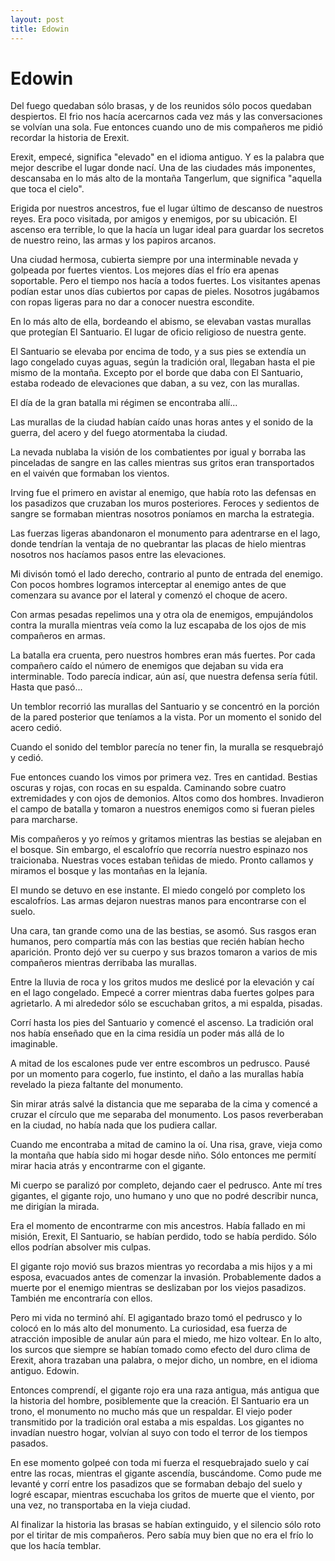 ```yaml
---
layout: post
title: Edowin
---
```


# Edowin

Del fuego quedaban sólo brasas, y de los reunidos sólo pocos quedaban
despiertos. El frio nos hacía acercarnos cada vez más y las
conversaciones se volvían una sola. Fue entonces cuando uno de mis
compañeros me pidió recordar la historia de Erexit.

Erexit, empecé, significa "elevado" en el idioma antiguo. Y es la
palabra que mejor describe el lugar donde nací. Una de las ciudades
más imponentes, descansaba en lo más alto de la montaña Tangerlum, que
significa "aquella que toca el cielo".

Erigida por nuestros ancestros, fue el lugar último de descanso de
nuestros reyes. Era poco visitada, por amigos y enemigos, por su
ubicación. El ascenso era terrible, lo que la hacía un lugar ideal
para guardar los secretos de nuestro reino, las armas y los papiros
arcanos.

Una ciudad hermosa, cubierta siempre por una interminable nevada y
golpeada por fuertes vientos. Los mejores días el frío era apenas
soportable. Pero el tiempo nos hacía a todos fuertes. Los visitantes
apenas podían estar unos días cubiertos por capas de pieles. Nosotros
jugábamos con ropas ligeras para no dar a conocer nuestra escondite.

En lo más alto de ella, bordeando el abismo, se elevaban vastas
murallas que protegían El Santuario. El lugar de oficio religioso de
nuestra gente.

El Santuario se elevaba por encima de todo, y a sus pies se extendía
un lago congelado cuyas aguas, según la tradición oral, llegaban hasta
el pie mismo de la montaña. Excepto por el borde que daba con El
Santuario, estaba rodeado de elevaciones que daban, a su vez, con las
murallas.

El día de la gran batalla mi régimen se encontraba allí...

Las murallas de la ciudad habían caído unas horas antes y el sonido de
la guerra, del acero y del fuego atormentaba la ciudad.

La nevada nublaba la visión de los combatientes por igual y borraba
las pinceladas de sangre en las calles mientras sus gritos eran
transportados en el vaivén que formaban los vientos.

Irving fue el primero en avistar al enemigo, que había roto las
defensas en los pasadizos que cruzaban los muros posteriores. Feroces
y sedientos de sangre se formaban mientras nosotros poníamos en marcha
la estrategia.

Las fuerzas ligeras abandonaron el monumento para adentrarse en el
lago, donde tendrían la ventaja de no quebrantar las placas de hielo
mientras nosotros nos hacíamos pasos entre las elevaciones.

Mi divisón tomó el lado derecho, contrario al punto de entrada del
enemigo. Con pocos hombres logramos interceptar al enemigo antes de
que comenzara su avance por el lateral y comenzó el choque de acero.

Con armas pesadas repelimos una y otra ola de enemigos, empujándolos
contra la muralla mientras veía como la luz escapaba de los ojos de
mis compañeros en armas.

La batalla era cruenta, pero nuestros hombres eran más fuertes. Por
cada compañero caído el número de enemigos que dejaban su vida era
interminable. Todo parecía indicar, aún así, que nuestra defensa sería
fútil. Hasta que pasó...

Un temblor recorrió las murallas del Santuario y se concentró en la
porción de la pared posterior que teníamos a la vista. Por un momento
el sonido del acero cedió.

Cuando el sonido del temblor parecía no tener fin, la muralla se
resquebrajó y cedió.

Fue entonces cuando los vimos por primera vez. Tres en
cantidad. Bestias oscuras y rojas, con rocas en su espalda. Caminando
sobre cuatro extremidades y con ojos de demonios. Altos como dos
hombres. Invadieron el campo de batalla y tomaron a nuestros enemigos
como si fueran pieles para marcharse.

Mis compañeros y yo reímos y gritamos mientras las bestias se alejaban
en el bosque. Sin embargo, el escalofrío que recorría nuestro espinazo
nos traicionaba. Nuestras voces estaban teñidas de miedo. Pronto
callamos y miramos el bosque y las montañas en la lejanía.

El mundo se detuvo en ese instante. El miedo congeló por completo los
escalofríos. Las armas dejaron nuestras manos para encontrarse con el
suelo.

Una cara, tan grande como una de las bestias, se asomó. Sus rasgos
eran humanos, pero compartía más con las bestias que recién habían
hecho aparición. Pronto dejó ver su cuerpo y sus brazos tomaron a
varios de mis compañeros mientras derribaba las murallas.

Entre la lluvia de roca y los gritos mudos me deslicé por la elevación
y caí en el lago congelado. Empecé a correr mientras daba fuertes
golpes para agrietarlo. A mi alrededor sólo se escuchaban gritos, a mi
espalda, pisadas.

Corrí hasta los pies del Santuario y comencé el ascenso. La tradición
oral nos había enseñado que en la cima residía un poder más allá de lo
imaginable.

A mitad de los escalones pude ver entre escombros un pedrusco. Pausé
por un momento para cogerlo, fue instinto, el daño a las murallas
había revelado la pieza faltante del monumento.

Sin mirar atrás salvé la distancia que me separaba de la cima y
comencé a cruzar el círculo que me separaba del monumento. Los pasos
reverberaban en la ciudad, no había nada que los pudiera callar.

Cuando me encontraba a mitad de camino la oí. Una risa, grave, vieja
como la montaña que había sido mi hogar desde niño. Sólo entonces me
permití mirar hacia atrás y encontrarme con el gigante.

Mi cuerpo se paralizó por completo, dejando caer el pedrusco. Ante mí
tres gigantes, el gigante rojo, uno humano y uno que no podré
describir nunca, me dirigían la mirada.

Era el momento de encontrarme con mis ancestros. Había fallado en mi
misión, Erexit, El Santuario, se habían perdido, todo se había
perdido. Sólo ellos podrían absolver mis culpas.

El gigante rojo movió sus brazos mientras yo recordaba a mis hijos y a
mi esposa, evacuados antes de comenzar la invasión. Probablemente
dados a muerte por el enemigo mientras se deslizaban por los viejos
pasadizos. También me encontraría con ellos.

Pero mi vida no terminó ahí. El agigantado brazo tomó el pedrusco y lo
colocó en lo más alto del monumento. La curiosidad, esa fuerza de
atracción imposible de anular aún para el miedo, me hizo voltear. En
lo alto, los surcos que siempre se habían tomado como efecto del duro
clima de Erexit, ahora trazaban una palabra, o mejor dicho, un nombre,
en el idioma antiguo. Edowin.

Entonces comprendí, el gigante rojo era una raza antigua, más antigua
que la historia del hombre, posiblemente que la creación. El Santuario
era un trono, el monumento no mucho más que un respaldar. El viejo
poder transmitido por la tradición oral estaba a mis espaldas. Los
gigantes no invadían nuestro hogar, volvían al suyo con todo el terror
de los tiempos pasados.

En ese momento golpeé con toda mi fuerza el resquebrajado suelo y caí
entre las rocas, mientras el gigante ascendía, buscándome. Como pude
me levanté y corrí entre los pasadizos que se formaban debajo del
suelo y logré escapar, mientras escuchaba los gritos de muerte que el
viento, por una vez, no transportaba en la vieja ciudad.

Al finalizar la historia las brasas se habían extinguido, y el
silencio sólo roto por el tiritar de mis compañeros. Pero sabía muy
bien que no era el frío lo que los hacía temblar.

